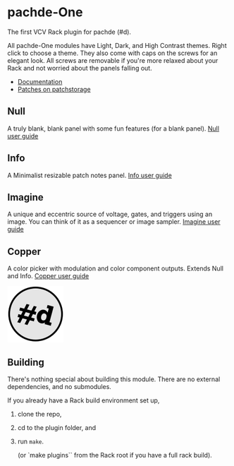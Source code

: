 # pachde-One

The first VCV Rack plugin for pachde (#d).

All pachde-One modules have Light, Dark, and High Contrast themes. Right click to choose a theme.
They also come with caps on the screws for an elegant look.
All screws are removable if you're more relaxed about your Rack and not worried about the panels falling out.

- [Documentation](docs/index.md)
- [Patches on patchstorage](https://patchstorage.com/platform/vcv-rack/?search_query=pachde-One)

## Null

A truly blank, blank panel with some fun features (for a blank panel).
[Null user guide](docs/Null.md)

## Info

A Minimalist resizable patch notes panel.
[Info user guide](docs/Info.md)

## Imagine

A unique and eccentric source of voltage, gates, and triggers using an image.
You can think of it as a sequencer or image sampler.
[Imagine user guide](docs/Imagine.md)

## Copper

A color picker with modulation and color component outputs. Extends Null and Info. [Copper user guide](docs/Copper.md)

![pachde logo](docs/Logo.svg)

## Building

There's nothing special about building this module. There are no external dependencies, and no submodules.

If you already have a Rack build environment set up, 

1. clone the repo, 
2. cd to the plugin folder, and 
3. run `make`.

   (or `make plugins`` from the Rack root if you have a full rack build).
